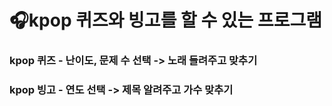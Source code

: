 # 🎧kpop 퀴즈와 빙고를 할 수 있는 프로그램

### kpop 퀴즈 - 난이도, 문제 수 선택 -> 노래 들려주고 맞추기
### kpop 빙고 - 연도 선택 -> 제목 알려주고 가수 맞추기
